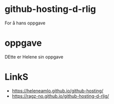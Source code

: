 # github-hosting-d-rlig
For å hans oppgave

# oppgave
DEtte er Helene sin oppgave

# LinkS
- https://heleneamlo.github.io/github-hosting/
- https://ragz-no.github.io/github-hosting-d-rlig/
